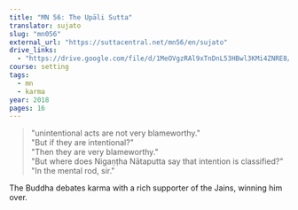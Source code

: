 ```yaml
---
title: "MN 56: The Upāli Sutta"
translator: sujato
slug: "mn056"
external_url: "https://suttacentral.net/mn56/en/sujato"
drive_links:
  - "https://drive.google.com/file/d/1MeOVgzRAl9xTnDnL53HBwl3KMi4ZNRE8/view?usp=drivesdk"
course: setting
tags:
  - mn
  - karma
year: 2018
pages: 16
---
```


> "unintentional acts are not very blameworthy."  
"But if they are intentional?"  
"Then they are very blameworthy."  
"But where does Nigaṇṭha Nātaputta say that intention is classified?"  
"In the mental rod, sir."  

The Buddha debates karma with a rich supporter of the Jains, winning him over.
